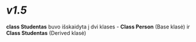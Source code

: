 # _**v1.5**_

**class Studentas** buvo išskaidyta į dvi klases - **Class Person** (Base klasė) ir **Class Studentas** (Derived klasė)

